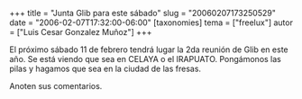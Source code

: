 +++
title = "Junta Glib para este sábado"
slug = "20060207173250529"
date = "2006-02-07T17:32:00-06:00"
[taxonomies]
tema = ["freelux"]
autor = ["Luis Cesar Gonzalez Muñoz"]
+++

El próximo sábado 11 de febrero tendrá lugar la 2da reunión de Glib en
este año. Se está viendo que sea en CELAYA o el IRAPUATO. Pongámonos las
pilas y hagamos que sea en la ciudad de las fresas.

Anoten sus comentarios.

